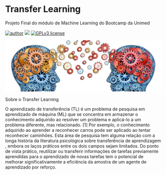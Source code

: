 # Transfer Learning
Projeto Final do módulo de Machine Learning do Bootcamp da Unimed

[![author](https://img.shields.io/badge/author-evaldojunior-red.svg)](https://www.linkedin.com/in/evaldo-junior-89094244/) [![](https://img.shields.io/badge/python-3.9+-blue.svg)](https://www.python.org/downloads/release/python-365/) [![GPLv3 license](https://img.shields.io/badge/License-GPLv3-blue.svg)](http://perso.crans.org/besson/LICENSE.html)

<p align="center">
  <img src="Transferencia Aprendizado.png" >
</p>

Sobre o Transfer Learning

O aprendizado de transferência (TL) é um problema de pesquisa em aprendizado de máquina (ML) que se concentra em armazenar o conhecimento adquirido ao resolver um problema e aplicá-lo a um problema diferente, mas relacionado. [1] Por exemplo, o conhecimento adquirido ao aprender a reconhecer carros pode ser aplicado ao tentar reconhecer caminhões. Esta área de pesquisa tem alguma relação com a longa história da literatura psicológica sobre transferência de aprendizagem , embora os laços práticos entre os dois campos sejam limitados. Do ponto de vista prático, reutilizar ou transferir informações de tarefas previamente aprendidas para o aprendizado de novas tarefas tem o potencial de melhorar significativamente a eficiência da amostra de um agente de aprendizado por reforço.
